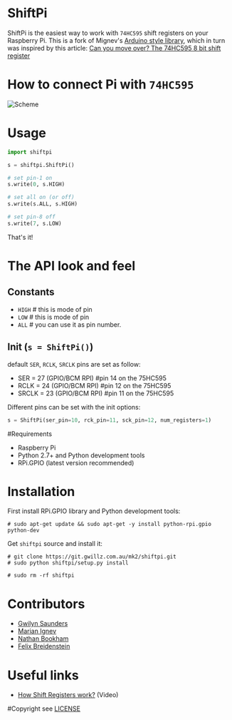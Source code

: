 ShiftPi
=======

ShiftPi is the easiest way to work with `74HC595` shift registers on your Raspberry Pi. 
This is a fork of Mignev's [Arduino style library](https://github.com/mignev/shiftpi), 
which in turn was inspired by this article: [Can you move over? The 74HC595 8 bit shift register](http://bildr.org/2011/02/74hc595/)

# How to connect Pi with `74HC595`
![Scheme](http://i.picresize.com/images/2014/03/11/xM26G.jpg)

# Usage

```python
import shiftpi

s = shiftpi.ShiftPi()

# set pin-1 on
s.write(0, s.HIGH)

# set all on (or off)
s.write(s.ALL, s.HIGH)

# set pin-8 off
s.write(7, s.LOW)

```

That's it!

# The API look and feel

## Constants

* `HIGH` # this is mode of pin
* `LOW`  # this is mode of pin
* `ALL`  # you can use it as pin number.

## Init (`s = ShiftPi()`)
default `SER`, `RCLK`, `SRCLK` pins are set as follow:

* SER   = 27  (GPIO/BCM RPI)  #pin 14 on the 75HC595
* RCLK  = 24  (GPIO/BCM RPI)  #pin 12 on the 75HC595
* SRCLK = 23  (GPIO/BCM RPI)  #pin 11 on the 75HC595


Different pins can be set with the init options:

```python
s = ShiftPi(ser_pin=10, rck_pin=11, sck_pin=12, num_registers=1)
```

#Requirements

* Raspberry Pi
* Python 2.7+ and Python development tools
* RPi.GPIO (latest version recommended)


# Installation

First install RPi.GPIO library and Python development tools:

    # sudo apt-get update && sudo apt-get -y install python-rpi.gpio python-dev

Get `shiftpi` source and install it:

    # git clone https://git.gwillz.com.au/mk2/shiftpi.git
    # sudo python shiftpi/setup.py install

    # sudo rm -rf shiftpi

# Contributors

- [Gwilyn Saunders](https://git.gwillz.com.au/gwillz)
- [Marian Ignev](https://github.com/mignev) 
- [Nathan Bookham](https://github.com/inversesandwich)
- [Felix Breidenstein](https://github.com/f-breidenstein)

# Useful links
* [How Shift Registers work?](http://www.youtube.com/watch?feature=player_embedded&v=6fVbJbNPrEU#!) (Video)

#Copyright
see [LICENSE](LICENSE)

